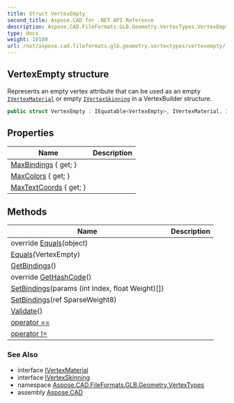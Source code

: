 ```yaml
---
title: Struct VertexEmpty
second_title: Aspose.CAD for .NET API Reference
description: Aspose.CAD.FileFormats.GLB.Geometry.VertexTypes.VertexEmpty struct. Represents an empty vertex attribute that can be used as an empty IVertexMaterial or empty IVertexSkinning in a VertexBuilder structure
type: docs
weight: 10180
url: /net/aspose.cad.fileformats.glb.geometry.vertextypes/vertexempty/
---
```

## VertexEmpty structure

Represents an empty vertex attribute that can be used as an empty [`IVertexMaterial`](../ivertexmaterial/) or empty [`IVertexSkinning`](../ivertexskinning/) in a VertexBuilder structure.

```csharp
public struct VertexEmpty : IEquatable<VertexEmpty>, IVertexMaterial, IVertexSkinning
```

## Properties

| Name | Description |
| --- | --- |
| [MaxBindings](../../aspose.cad.fileformats.glb.geometry.vertextypes/vertexempty/maxbindings/) { get; } |  |
| [MaxColors](../../aspose.cad.fileformats.glb.geometry.vertextypes/vertexempty/maxcolors/) { get; } |  |
| [MaxTextCoords](../../aspose.cad.fileformats.glb.geometry.vertextypes/vertexempty/maxtextcoords/) { get; } |  |

## Methods

| Name | Description |
| --- | --- |
| override [Equals](../../aspose.cad.fileformats.glb.geometry.vertextypes/vertexempty/equals/#equals_1)(object) |  |
| [Equals](../../aspose.cad.fileformats.glb.geometry.vertextypes/vertexempty/equals/#equals)(VertexEmpty) |  |
| [GetBindings](../../aspose.cad.fileformats.glb.geometry.vertextypes/vertexempty/getbindings/)() |  |
| override [GetHashCode](../../aspose.cad.fileformats.glb.geometry.vertextypes/vertexempty/gethashcode/)() |  |
| [SetBindings](../../aspose.cad.fileformats.glb.geometry.vertextypes/vertexempty/setbindings/#setbindings_1)(params (int Index, float Weight)[]) |  |
| [SetBindings](../../aspose.cad.fileformats.glb.geometry.vertextypes/vertexempty/setbindings/#setbindings)(ref SparseWeight8) |  |
| [Validate](../../aspose.cad.fileformats.glb.geometry.vertextypes/vertexempty/validate/)() |  |
| [operator ==](../../aspose.cad.fileformats.glb.geometry.vertextypes/vertexempty/op_equality/) |  |
| [operator !=](../../aspose.cad.fileformats.glb.geometry.vertextypes/vertexempty/op_inequality/) |  |

### See Also

* interface [IVertexMaterial](../ivertexmaterial/)
* interface [IVertexSkinning](../ivertexskinning/)
* namespace [Aspose.CAD.FileFormats.GLB.Geometry.VertexTypes](../../aspose.cad.fileformats.glb.geometry.vertextypes/)
* assembly [Aspose.CAD](../../)


